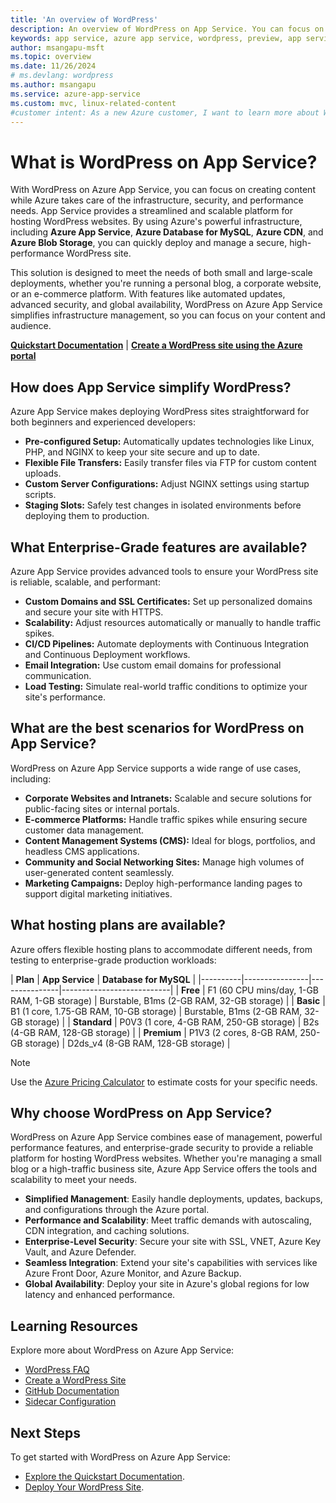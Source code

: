 ```yaml
---
title: 'An overview of WordPress'
description: An overview of WordPress on App Service. You can focus on creating WP content while Azure takes care of the infrastructure, security, and performance needs.
keywords: app service, azure app service, wordpress, preview, app service on linux, plugins, mysql flexible server, wordpress on linux, php
author: msangapu-msft
ms.topic: overview
ms.date: 11/26/2024
# ms.devlang: wordpress
ms.author: msangapu
ms.service: azure-app-service
ms.custom: mvc, linux-related-content
#customer intent: As a new Azure customer, I want to learn more about WordPress on App Service so that I can build an effective WP site.
---
```


# What is WordPress on App Service?

With WordPress on Azure App Service, you can focus on creating content while Azure takes care of the infrastructure, security, and performance needs. App Service provides a streamlined and scalable platform for hosting WordPress websites. By using Azure's powerful infrastructure, including **Azure App Service**, **Azure Database for MySQL**, **Azure CDN**, and **Azure Blob Storage**, you can quickly deploy and manage a secure, high-performance WordPress site.

This solution is designed to meet the needs of both small and large-scale deployments, whether you're running a personal blog, a corporate website, or an e-commerce platform. With features like automated updates, advanced security, and global availability, WordPress on Azure App Service simplifies infrastructure management, so you can focus on your content and audience.

[**Quickstart Documentation**](quickstart-wordpress.md) | [**Create a WordPress site using the Azure portal**](https://portal.azure.com/#create/WordPress.WordPress)

## How does App Service simplify WordPress?

Azure App Service makes deploying WordPress sites straightforward for both beginners and experienced developers:

- **Pre-configured Setup:** Automatically updates technologies like Linux, PHP, and NGINX to keep your site secure and up to date.
- **Flexible File Transfers:** Easily transfer files via FTP for custom content uploads.
- **Custom Server Configurations:** Adjust NGINX settings using startup scripts.
- **Staging Slots:** Safely test changes in isolated environments before deploying them to production.

## What Enterprise-Grade features are available?

Azure App Service provides advanced tools to ensure your WordPress site is reliable, scalable, and performant:

- **Custom Domains and SSL Certificates:** Set up personalized domains and secure your site with HTTPS.
- **Scalability:** Adjust resources automatically or manually to handle traffic spikes.
- **CI/CD Pipelines:** Automate deployments with Continuous Integration and Continuous Deployment workflows.
- **Email Integration:** Use custom email domains for professional communication.
- **Load Testing:** Simulate real-world traffic conditions to optimize your site's performance.

## What are the best scenarios for WordPress on App Service?

WordPress on Azure App Service supports a wide range of use cases, including:

- **Corporate Websites and Intranets:** Scalable and secure solutions for public-facing sites or internal portals.
- **E-commerce Platforms:** Handle traffic spikes while ensuring secure customer data management.
- **Content Management Systems (CMS):** Ideal for blogs, portfolios, and headless CMS applications.
- **Community and Social Networking Sites:** Manage high volumes of user-generated content seamlessly.
- **Marketing Campaigns:** Deploy high-performance landing pages to support digital marketing initiatives.

## What hosting plans are available?

Azure offers flexible hosting plans to accommodate different needs, from testing to enterprise-grade production workloads:

| **Plan** | **App Service** | **Database for MySQL** |
|----------|----------------|---------------|---------------------------|
| **Free**      | F1 (60 CPU mins/day, 1-GB RAM, 1-GB storage) | Burstable, B1ms (2-GB RAM, 32-GB storage)       | 
| **Basic**     | B1 (1 core, 1.75-GB RAM, 10-GB storage)   | Burstable, B1ms (2-GB RAM, 32-GB storage)       | 
| **Standard**  | P0V3 (1 core, 4-GB RAM, 250-GB storage)  | B2s (4-GB RAM, 128-GB storage)                  |
| **Premium**   | P1V3 (2 cores, 8-GB RAM, 250-GB storage) | D2ds_v4 (8-GB RAM, 128-GB storage)              |

> [!NOTE]
> Use the [Azure Pricing Calculator](https://azure.microsoft.com/pricing/calculator/) to estimate costs for your specific needs.
>

## Why choose WordPress on App Service?

WordPress on Azure App Service combines ease of management, powerful performance features, and enterprise-grade security to provide a reliable platform for hosting WordPress websites. Whether you're managing a small blog or a high-traffic business site, Azure App Service offers the tools and scalability to meet your needs.

- **Simplified Management**: Easily handle deployments, updates, backups, and configurations through the Azure portal.
- **Performance and Scalability**: Meet traffic demands with autoscaling, CDN integration, and caching solutions.
- **Enterprise-Level Security**: Secure your site with SSL, VNET, Azure Key Vault, and Azure Defender.
- **Seamless Integration**: Extend your site's capabilities with services like Azure Front Door, Azure Monitor, and Azure Backup.
- **Global Availability**: Deploy your site in Azure's global regions for low latency and enhanced performance.

## Learning Resources

Explore more about WordPress on Azure App Service:
- [WordPress FAQ](troubleshoot-wordpress.md)
- [Create a WordPress Site](quickstart-wordpress.md)
- [GitHub Documentation](https://github.com/Azure/wordpress-linux-appservice)
- [Sidecar Configuration](tutorial-custom-container-sidecar.md)

## Next Steps

To get started with WordPress on Azure App Service:

- [Explore the Quickstart Documentation](quickstart-wordpress.md).
- [Deploy Your WordPress Site](https://azure.microsoft.com/get-started/).